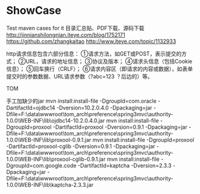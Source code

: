 ShowCase
========

Test maven cases for it
目录汇总贴、PDF下载、源码下载
http://jinnianshilongnian.iteye.com/blog/1752171
https://github.com/zhangkaitao
http://www.iteye.com/topic/1132933



http请求信息包含六部分信息：
①请求方法，如GET或POST，表示提交的方式；
②URL，请求的地址信息；
③协议及版本；
④请求头信息（包括Cookie信息）；
⑤回车换行（CRLF）；
⑥请求内容区（即请求的内容或数据），如表单提交时的参数数据、URL请求参数（?abc=123 ？后边的）等。


TOM


手工加缺少的jar
mvn install:install-file -DgroupId=com.oracle -DartifactId=ojdbc14 -Dversion=10.2.0.4.0 -Dpackaging=jar -Dfile=F:\data\wwwroot\tom_arch\preference\spring3mvc\authority-1.0.0\WEB-INF\lib\ojdbc14-10.2.0.4.0.jar
mvn install:install-file -DgroupId=proxool -DartifactId=proxool -Dversion=0.9.1 -Dpackaging=jar -Dfile=F:\data\wwwroot\tom_arch\preference\spring3mvc\authority-1.0.0\WEB-INF\lib\proxool-0.9.1.jar
mvn install:install-file -DgroupId=proxool -DartifactId=proxool-cglib -Dversion=0.9.1 -Dpackaging=jar -Dfile=F:\data\wwwroot\tom_arch\preference\spring3mvc\authority-1.0.0\WEB-INF\lib\proxool-cglib-0.9.1.jar
mvn install:install-file -DgroupId=com.google.code -DartifactId=kaptcha -Dversion=2.3.3 -Dpackaging=jar -Dfile=F:\data\wwwroot\tom_arch\preference\spring3mvc\authority-1.0.0\WEB-INF\lib\kaptcha-2.3.3.jar
